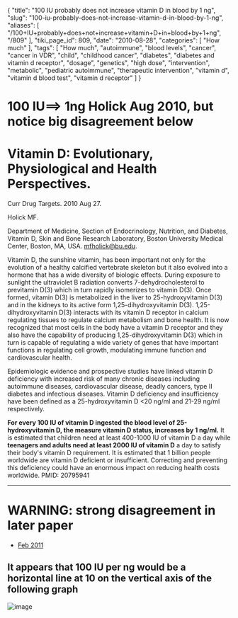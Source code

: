 {
    "title": "100 IU probably does not increase vitamin D in blood by 1 ng",
    "slug": "100-iu-probably-does-not-increase-vitamin-d-in-blood-by-1-ng",
    "aliases": [
        "/100+IU+probably+does+not+increase+vitamin+D+in+blood+by+1+ng",
        "/809"
    ],
    "tiki_page_id": 809,
    "date": "2010-08-28",
    "categories": [
        "How much"
    ],
    "tags": [
        "How much",
        "autoimmune",
        "blood levels",
        "cancer",
        "cancer in VDR",
        "child",
        "childhood cancer",
        "diabetes",
        "diabetes and vitamin d receptor",
        "dosage",
        "genetics",
        "high dose",
        "intervention",
        "metabolic",
        "pediatric autoimmune",
        "therapeutic intervention",
        "vitamin d",
        "vitamin d blood test",
        "vitamin d receptor"
    ]
}


# 100 IU==> 1ng Holick Aug 2010, but notice big disagreement below

# Vitamin D: Evolutionary, Physiological and Health Perspectives.

Curr Drug Targets. 2010 Aug 27. 

Holick MF.

Department of Medicine, Section of Endocrinology, Nutrition, and Diabetes, Vitamin D, Skin and Bone Research Laboratory, Boston University Medical Center, Boston, MA, USA. mfholick@bu.edu.

Vitamin D, the sunshine vitamin, has been important not only for the evolution of a healthy calcified vertebrate skeleton but it also evolved into a hormone that has a wide diversity of biologic effects. During exposure to sunlight the ultraviolet B radiation converts 7-dehydrocholesterol to previtamin D(3) which in turn rapidly isomerizes to vitamin D(3). Once formed, vitamin D(3) is metabolized in the liver to 25-hydroxyvitamin D(3) and in the kidneys to its active form 1,25-dihydroxyvitamin D(3). 1,25-dihydroxyvitamin D(3) interacts with its vitamin D receptor in calcium regulating tissues to regulate calcium metabolism and bone health. It is now recognized that most cells in the body have a vitamin D receptor and they also have the capability of producing 1,25-dihydroxyvitamin D(3) which in turn is capable of regulating a wide variety of genes that have important functions in regulating cell growth, modulating immune function and cardiovascular health. 

Epidemiologic evidence and prospective studies have linked vitamin D deficiency with increased risk of many chronic diseases including autoimmune diseases, cardiovascular disease, deadly cancers, type II diabetes and infectious diseases. Vitamin D deficiency and insufficiency have been defined as a 25-hydroxyvitamin D <20 ng/ml and 21-29 ng/ml respectively. 

 **For every 100 IU of vitamin D ingested the blood level of 25-hydroxyvitamin D, the measure vitamin D status, increases by 1 ng/ml.**  It is estimated that children need at least 400-1000 IU of vitamin D a day while  **teenagers and adults need at least 2000 IU of vitamin D**  a day to satisfy their body's vitamin D requirement. It is estimated that 1 billion people worldwide are vitamin D deficient or insufficient. Correcting and preventing this deficiency could have an enormous impact on reducing health costs worldwide. PMID: 20795941

- - - - - 

# WARNING: strong disagreement in later paper

* [Feb 2011](/tags/feb-2011.html)

## It appears that 100 IU per ng would be a horizontal line at 10 on the vertical axis of the following graph

<img src="/attachments/d3.mock.jpg" alt="image">